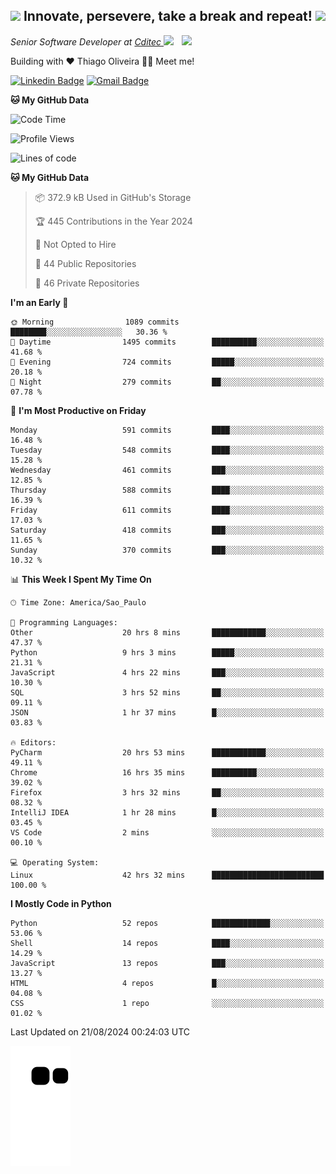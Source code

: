 <h2><img src="https://emojis.slackmojis.com/emojis/images/1531849430/4246/blob-sunglasses.gif?1531849430" width="30"/> Innovate, persevere, take a break and repeat! <img src="https://media.giphy.com/media/12oufCB0MyZ1Go/giphy.gif" width="50"></h2>
<img align='right' src="https://media.giphy.com/media/M9gbBd9nbDrOTu1Mqx/giphy.gif" width="230">
<p><em>Senior Software Developer at <a href="https://www.cditec.com.br/">Cditec
</a><img src="https://media.giphy.com/media/WUlplcMpOCEmTGBtBW/giphy.gif" width="30"> 
</em></p>



Building with ❤️ Thiago Oliveira 👋🏽 Meet me!

[![Linkedin Badge](https://img.shields.io/badge/-Thiago-blue?style=flat-square&logo=Linkedin&logoColor=white&link=https://www.linkedin.com/in/tgmarinho/)](https://www.linkedin.com/in/thiagoceconelo/) 
[![Gmail Badge](https://img.shields.io/badge/-thiceconelo@gmail.com-c14438?style=flat-square&logo=Gmail&logoColor=white&link=mailto:thiceconelo@gmail.com)](mailto:thiceconelo@gmail.com)

</em></p>

<!-- <span style="height ">
![Anurag's GitHub stats](https://github-readme-stats.vercel.app/api?username=arthurspk&show_icons=true&theme=tokyonight)
</span> -->

**🐱 My GitHub Data** 
<!--START_SECTION:waka-->
![Code Time](http://img.shields.io/badge/Code%20Time-1%2C658%20hrs%2035%20mins-blue)

![Profile Views](http://img.shields.io/badge/Profile%20Views-0-blue)

![Lines of code](https://img.shields.io/badge/From%20Hello%20World%20I%27ve%20Written-5.0%20million%20lines%20of%20code-blue)

**🐱 My GitHub Data** 

> 📦 372.9 kB Used in GitHub's Storage 
 > 
> 🏆 445 Contributions in the Year 2024
 > 
> 🚫 Not Opted to Hire
 > 
> 📜 44 Public Repositories 
 > 
> 🔑 46 Private Repositories 
 > 
**I'm an Early 🐤** 

```text
🌞 Morning                1089 commits        ████████░░░░░░░░░░░░░░░░░   30.36 % 
🌆 Daytime                1495 commits        ██████████░░░░░░░░░░░░░░░   41.68 % 
🌃 Evening                724 commits         █████░░░░░░░░░░░░░░░░░░░░   20.18 % 
🌙 Night                  279 commits         ██░░░░░░░░░░░░░░░░░░░░░░░   07.78 % 
```
📅 **I'm Most Productive on Friday** 

```text
Monday                   591 commits         ████░░░░░░░░░░░░░░░░░░░░░   16.48 % 
Tuesday                  548 commits         ████░░░░░░░░░░░░░░░░░░░░░   15.28 % 
Wednesday                461 commits         ███░░░░░░░░░░░░░░░░░░░░░░   12.85 % 
Thursday                 588 commits         ████░░░░░░░░░░░░░░░░░░░░░   16.39 % 
Friday                   611 commits         ████░░░░░░░░░░░░░░░░░░░░░   17.03 % 
Saturday                 418 commits         ███░░░░░░░░░░░░░░░░░░░░░░   11.65 % 
Sunday                   370 commits         ███░░░░░░░░░░░░░░░░░░░░░░   10.32 % 
```


📊 **This Week I Spent My Time On** 

```text
🕑︎ Time Zone: America/Sao_Paulo

💬 Programming Languages: 
Other                    20 hrs 8 mins       ████████████░░░░░░░░░░░░░   47.37 % 
Python                   9 hrs 3 mins        █████░░░░░░░░░░░░░░░░░░░░   21.31 % 
JavaScript               4 hrs 22 mins       ███░░░░░░░░░░░░░░░░░░░░░░   10.30 % 
SQL                      3 hrs 52 mins       ██░░░░░░░░░░░░░░░░░░░░░░░   09.11 % 
JSON                     1 hr 37 mins        █░░░░░░░░░░░░░░░░░░░░░░░░   03.83 % 

🔥 Editors: 
PyCharm                  20 hrs 53 mins      ████████████░░░░░░░░░░░░░   49.11 % 
Chrome                   16 hrs 35 mins      ██████████░░░░░░░░░░░░░░░   39.02 % 
Firefox                  3 hrs 32 mins       ██░░░░░░░░░░░░░░░░░░░░░░░   08.32 % 
IntelliJ IDEA            1 hr 28 mins        █░░░░░░░░░░░░░░░░░░░░░░░░   03.45 % 
VS Code                  2 mins              ░░░░░░░░░░░░░░░░░░░░░░░░░   00.10 % 

💻 Operating System: 
Linux                    42 hrs 32 mins      █████████████████████████   100.00 % 
```

**I Mostly Code in Python** 

```text
Python                   52 repos            █████████████░░░░░░░░░░░░   53.06 % 
Shell                    14 repos            ████░░░░░░░░░░░░░░░░░░░░░   14.29 % 
JavaScript               13 repos            ███░░░░░░░░░░░░░░░░░░░░░░   13.27 % 
HTML                     4 repos             █░░░░░░░░░░░░░░░░░░░░░░░░   04.08 % 
CSS                      1 repo              ░░░░░░░░░░░░░░░░░░░░░░░░░   01.02 % 
```




 Last Updated on 21/08/2024 00:24:03 UTC
<!--END_SECTION:waka-->

![Snake animation](https://github.com/rafaballerini/rafaballerini/blob/output/github-contribution-grid-snake.svg)


<!---
ceconelo/ceconelo is a ✨ special ✨ repository because its `README.md` (this file) appears on your GitHub profile.
You can click the Preview link to take a look at your changes.
--->
